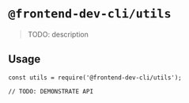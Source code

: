 # `@frontend-dev-cli/utils`

> TODO: description

## Usage

```
const utils = require('@frontend-dev-cli/utils');

// TODO: DEMONSTRATE API
```
